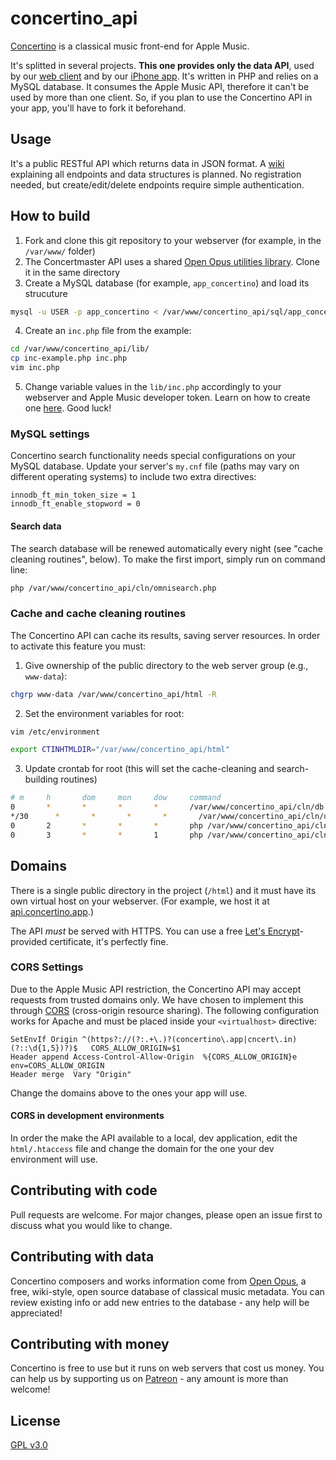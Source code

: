 # concertino_api
[Concertino](https://getconcertino.com) is a classical music front-end for Apple Music.

It's splitted in several projects. **This one provides only the data API**, used by our [web client](https://github.com/openopus-org/concertino_player) and by our [iPhone app](https://github.com/openopus-org/concertino_ios). It's written in PHP and relies on a MySQL database. It consumes the Apple Music API, therefore it can't be used by more than one client. So, if you plan to use the Concertino API in your app, you'll have to fork it beforehand.

## Usage

It's a public RESTful API which returns data in JSON format. A [wiki](https://wiki.openopus.org/wiki/Using_the_Concertmaster/Concertino_API) explaining all endpoints and data structures is planned. No registration needed, but create/edit/delete endpoints require simple authentication.

## How to build

1. Fork and clone this git repository to your webserver (for example, in the `/var/www/` folder)
2. The Concertmaster API uses a shared [Open Opus utilities library](https://github.com/openopus-org/openopus_utils). Clone it in the same directory
3. Create a MySQL database (for example, `app_concertino`) and load its strucuture

```bash
mysql -u USER -p app_concertino < /var/www/concertino_api/sql/app_concertino.sql
```

4. Create an `inc.php` file from the example:

```bash
cd /var/www/concertino_api/lib/
cp inc-example.php inc.php
vim inc.php
```
5. Change variable values in the `lib/inc.php` accordingly to your webserver and Apple Music developer token. Learn on how to create one [here](https://developer.apple.com/documentation/applemusicapi/getting_keys_and_creating_tokens). Good luck!

### MySQL settings

Concertino search functionality needs special configurations on your MySQL database. Update your server's `my.cnf` file (paths may vary on different operating systems) to include two extra directives:

```
innodb_ft_min_token_size = 1
innodb_ft_enable_stopword = 0
```

#### Search data

The search database will be renewed automatically every night (see "cache cleaning routines", below). To make the first import, simply run on command line:

```bash
php /var/www/concertino_api/cln/omnisearch.php
```

### Cache and cache cleaning routines

The Concertino API can cache its results, saving server resources. In order to activate this feature you must:

1. Give ownership of the public directory to the web server group (e.g., `www-data`):

```bash
chgrp www-data /var/www/concertino_api/html -R
```
2. Set the environment variables for root:

```bash
vim /etc/environment
```

```bash
export CTINHTMLDIR="/var/www/concertino_api/html"
```

3. Update crontab for root (this will set the cache-cleaning and search-building routines)

```bash
# m     h       dom     mon     dow     command
0       *       *       *       *       /var/www/concertino_api/cln/db.sh
*/30      *       *       *       *       /var/www/concertino_api/cln/user.sh
0       2       *       *       *       php /var/www/concertino_api/cln/omnisearch.php
0       3       *       *       1       php /var/www/concertino_api/cln/heavyuser.php
```

## Domains

There is a single public directory in the project (`/html`) and it must have its own virtual host on your webserver. (For example, we host it at [api.concertino.app](https://api.concertino.app).)

The API *must* be served with HTTPS. You can use a free [Let's Encrypt](https://letsencrypt.org/)-provided certificate, it's perfectly fine.

### CORS Settings

Due to the Apple Music API restriction, the Concertino API may accept requests from trusted domains only. We have chosen to implement this through [CORS](https://medium.com/@baphemot/understanding-cors-18ad6b478e2b) (cross-origin resource sharing). The following configuration works for Apache and must be placed inside your `<virtualhost>` directive:

```
SetEnvIf Origin ^(https?://(?:.+\.)?(concertino\.app|cncert\.in)(?::\d{1,5})?)$   CORS_ALLOW_ORIGIN=$1
Header append Access-Control-Allow-Origin  %{CORS_ALLOW_ORIGIN}e   env=CORS_ALLOW_ORIGIN
Header merge  Vary "Origin"
```

Change the domains above to the ones your app will use.

#### CORS in development environments

In order the make the API available to a local, dev application, edit the `html/.htaccess` file and change the domain for the one your dev environment will use.

## Contributing with code
Pull requests are welcome. For major changes, please open an issue first to discuss what you would like to change.

## Contributing with data
Concertino composers and works information come from [Open Opus](https://openopus.org), a free, wiki-style, open source database of classical music metadata. You can review existing info or add new entries to the database - any help will be appreciated!

## Contributing with money
Concertino is free to use but it runs on web servers that cost us money. You can help us by supporting us on [Patreon](https://www.patreon.com/openopus) - any amount is more than welcome!

## License
[GPL v3.0](https://choosealicense.com/licenses/gpl-3.0/)